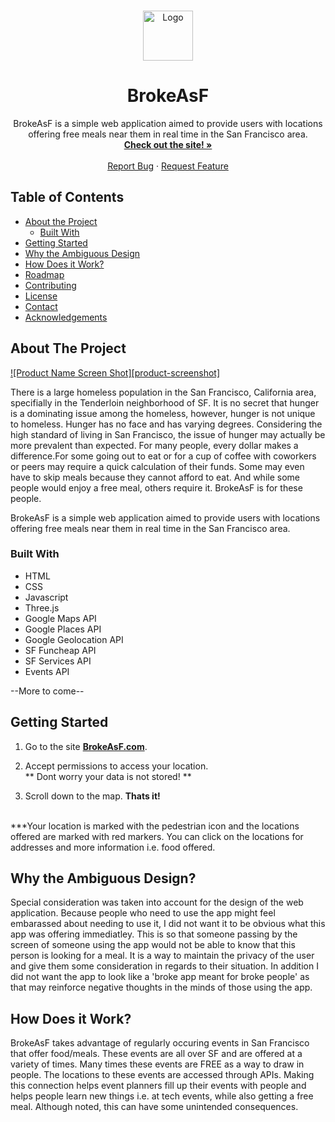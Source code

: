 <br />
<p align="center">
  <a href="https://github.com/alaksatti/BrokeAsF">
    <img src="images/logo.png" alt="Logo" width="80" height="80">
  </a>

  <h1 align="center">BrokeAsF</h1>

  <p align="center">
    BrokeAsF is a simple web application aimed to provide users with locations offering free meals near them in real time in the San Francisco area.
     <br />
    <a href="https://brokeasf.com"><strong>Check out the site! »</strong></a>
    <br />
    <br />
    <a href="https://github.com/alaksatti/BrokeAsF/issues">Report Bug</a>
    ·
    <a href="https://github.com/alaksatti/BrokeAsF/issues">Request Feature</a>
  </p>
</p>



## Table of Contents

* [About the Project](#about-the-project)
  * [Built With](#built-with)
* [Getting Started](#getting-started)
* [Why the Ambiguous Design](#why-the-ambiguous-design)
* [How Does it Work?](how-does-it-work)
* [Roadmap](#roadmap)
* [Contributing](#contributing)
* [License](#license)
* [Contact](#contact)
* [Acknowledgements](#acknowledgements)


## About The Project

[![Product Name Screen Shot][product-screenshot]](https://example.com)

There is a large homeless population in the San Francisco, California area, specifially in the Tenderloin neighborhood of SF. It is no secret that hunger is a dominating issue among the homeless, however, hunger is not unique to homeless. Hunger has no face and has varying degrees. Considering the high standard of living in San Francisco, the issue of hunger may actually be more prevalent than expected. For many people, every dollar makes a difference.For some going out to eat or for a cup of coffee with coworkers or peers may require a quick calculation of their funds. Some may even have to skip meals because they cannot afford to eat. And while some people would enjoy a free meal, others require it. BrokeAsF is for these people. 

BrokeAsF is a simple web application aimed to provide users with locations offering free meals near them in real time in the San Francisco area.



### Built With

* HTML
* CSS
* Javascript
* Three.js
* Google Maps API
* Google Places API
* Google Geolocation API
* SF Funcheap API
* SF Services API
* Events API

--More to come--


## Getting Started

1. Go to the site <a href="https://brokeasf.com"><strong>BrokeAsF.com</strong></a>.

2. Accept permissions to access your location.  
** Dont worry your data is not stored! ** 

3. Scroll down to the map.
<b>Thats it!</b> 
<br />
***Your location is marked with the pedestrian icon and the locations offered are marked with red markers. You can click on the locations for addresses and more information i.e. food offered.



## Why the Ambiguous Design?

Special consideration was taken into account for the design of the web application. Because people who need to use the app might feel embarassed about needing to use it, I did not want it to be obvious what this app was offering immediatley. This is so that someone passing by the screen of someone using the app would not be able to know that this person is looking for a meal. It is a way to maintain the privacy of the user and give them some consideration in regards to their situation.  In addition I  did not want the app to look like a 'broke app meant for broke people' as that may reinforce negative thoughts in the minds of those using the app. 


## How Does it Work?
BrokeAsF takes advantage of regularly occuring events in San Francisco that offer food/meals. These events are all over SF and are offered at a variety of times. Many times these events are FREE as a way to draw in people. The locations to these events  are accessed through APIs. Making this connection helps event planners fill up their events with people and helps people learn new things i.e. at tech events, while also getting a free meal. Although noted, this can have some unintended consequences.

 
